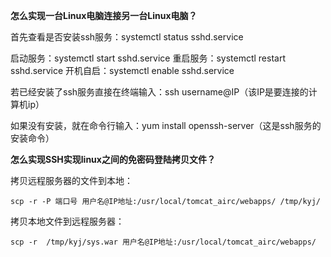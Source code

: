 **怎么实现一台Linux电脑连接另一台Linux电脑？**

首先查看是否安装ssh服务：systemctl status sshd.service

  启动服务：systemctl start sshd.service
  重启服务：systemctl restart sshd.service
  开机自启：systemctl enable sshd.service

若已经安装了ssh服务直接在终端输入：ssh username@IP（该IP是要连接的计算机ip）

如果没有安装，就在命令行输入：yum install openssh-server（这是ssh服务的安装命令）

**怎么实现SSH实现linux之间的免密码登陆拷贝文件？**

拷贝远程服务器的文件到本地：

 ```
 scp -r -P 端口号 用户名@IP地址:/usr/local/tomcat_airc/webapps/ /tmp/kyj/
 ```

拷贝本地文件到远程服务器：

```
scp -r  /tmp/kyj/sys.war 用户名@IP地址:/usr/local/tomcat_airc/webapps/
```


